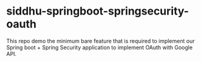 # siddhu-springboot-springsecurity-oauth
This repo demo the minimum bare feature that is required to implement our Spring boot + Spring Security application to implement OAuth with Google API.
